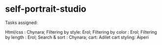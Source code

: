 # self-portrait-studio

Tasks assigned:

Html/css : Chynara;
Filtering by style: Erol;
Filtering by color : Erol;
Filtering by length : Erol;
Search & sort : Chynara;
cart: Adilet
cart styling: Aiperi

